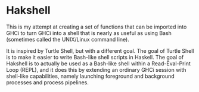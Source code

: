 # Hakshell
This is my attempt at creating a set of functions that can be imported
into GHCi to turn GHCi into a shell that is nearly as useful as using
Bash (sometimes called the UNIX/Linux command line).

It is inspired by Turtle Shell, but with a different goal. The goal of
Turtle Shell is to make it easier to write Bash-like shell scripts in
Haskell. The goal of Hakshell is to actually be used as a Bash-like
shell within a Read-Eval-Print Loop (REPL), and it does this by
extending an ordinary GHCi session with shell-like capabilities,
namely launching foreground and background processes and process
pipelines.
